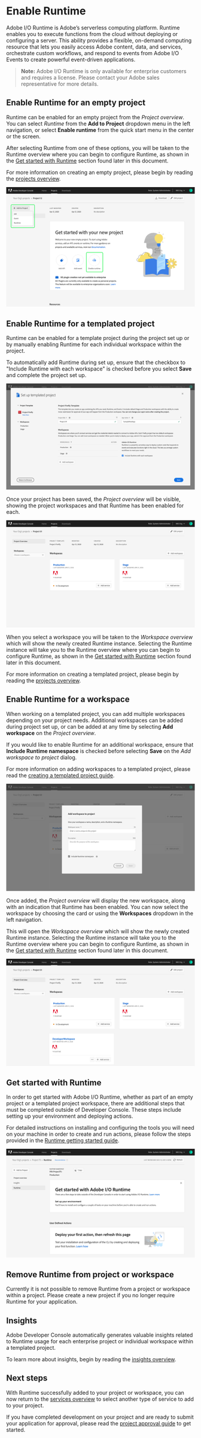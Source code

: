 # Enable Runtime

Adobe I/O Runtime is Adobe’s serverless computing platform. Runtime enables you to execute functions from the cloud without deploying or configuring a server. This ability provides a flexible, on-demand computing resource that lets you easily access Adobe content, data, and services, orchestrate custom workflows, and respond to events from Adobe I/O Events to create powerful event-driven applications.

> **Note:** Adobe I/O Runtime is only available for enterprise customers and requires a license. Please contact your Adobe sales representative for more details.

## Enable Runtime for an empty project

Runtime can be enabled for an empty project from the *Project overview*. You can select *Runtime* from the **Add to Project** dropdown menu in the left navigation, or select **Enable runtime** from the quick start menu in the center or the screen.

After selecting Runtime from one of these options, you will be taken to the Runtime overview where you can begin to configure Runtime, as shown in the [Get started with Runtime](#get-started-with-runtime) section found later in this document.

For more information on creating an empty project, please begin by reading the [projects overview](projects.md).

![](images/Runtime-empty-project.png)

## Enable Runtime for a templated project

Runtime can be enabled for a template project during the project set up or by manually enabling Runtime for each individual workspace within the project. 

To automatically add Runtime during set up, ensure that the checkbox to "Include Runtime with each workspace" is checked before you select **Save** and complete the project set up.

![](images/set-up-templated-project.png)

Once your project has been saved, the *Project overview* will be visible, showing the project workspaces and that Runtime has been enabled for each. 

![](images/Runtime-workspaces.png)

When you select a workspace you will be taken to the *Workspace overview* which will show the newly created Runtime instance. Selecting the Runtime instance will take you to the Runtime overview where you can begin to configure Runtime, as shown in the [Get started with Runtime](#get-started-with-runtime) section found later in this document.

For more information on creating a templated project, please begin by reading the [projects overview](projects.md).

## Enable Runtime for a workspace

When working on a templated project, you can add multiple workspaces depending on your project needs. Additional workspaces can be added during project set up, or can be added at any time by selecting **Add workspace** on the *Project overview*.

If you would like to enable Runtime for an additional workspace, ensure that **Include Runtime namespace** is checked before selecting **Save** on the *Add workspace to project* dialog.

For more information on adding workspaces to a templated project, please read the [creating a templated project guide](projects-template.md).

![](images/Runtime-add-workspace.png)

Once added, the *Project overview* will display the new workspace, along with an indication that Runtime has been enabled. You can now select the workspace by choosing the card or using the **Workspaces** dropdown in the left navigation. 

This will open the *Workspace overview* which will show the newly created Runtime instance. Selecting the Runtime instance will take you to the Runtime overview where you can begin to configure Runtime, as shown in the [Get started with Runtime](#get-started-with-runtime) section found later in this document.

![](images/Runtime-new-workspace.png)

## Get started with Runtime

In order to get started with Adobe I/O Runtime, whether as part of an empty project or a templated project workspace, there are additional steps that must be completed outside of Developer Console. These steps include setting up your environment and deploying actions.

For detailed instructions on installing and configuring the tools you will need on your machine in order to create and run actions, please follow the steps provided in the [Runtime getting started guide](https://www.adobe.com/go/devs_Runtime_get_started).

![](images/Runtime-get-started.png)

## Remove Runtime from project or workspace

Currently it is not possible to remove Runtime from a project or workspace within a project. Please create a new project if you no longer require Runtime for your application.

## Insights

Adobe Developer Console automatically generates valuable insights related to Runtime usage for each enterprise project or individual workspace within a templated project.

To learn more about insights, begin by reading the [insights overview](insights.md).

## Next steps

With Runtime successfully added to your project or workspace, you can now return to the [services overview](services.md) to select another type of service to add to your project.

If you have completed development on your project and are ready to submit your application for approval, please read the [project approval guide](approval.md) to get started.